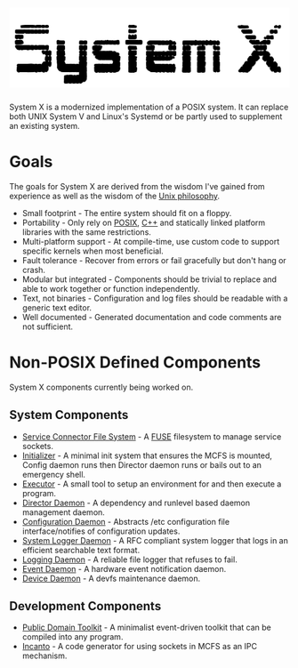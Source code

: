 # ![System X](https://github.com/GravisZro/SystemX/blob/master/systemx.png)
System X is a modernized implementation of a POSIX system.  It can replace both UNIX System V and Linux's Systemd or be partly used to supplement an existing system.

# Goals
The goals for System X are derived from the wisdom I've gained from experience as well as the wisdom of the [Unix philosophy](https://en.wikipedia.org/wiki/Unix_philosophy).

* Small footprint - The entire system should fit on a floppy.
* Portability - Only rely on [POSIX](https://en.wikipedia.org/wiki/POSIX), [C++](https://en.wikipedia.org/wiki/C%2B%2B_Standard_Library) and statically linked platform libraries with the same restrictions.
* Multi-platform support - At compile-time, use custom code to support specific kernels when most beneficial.
* Fault tolerance - Recover from errors or fail gracefully but don't hang or crash.
* Modular but integrated - Components should be trivial to replace and able to work together or function independently.
* Text, not binaries - Configuration and log files should be readable with a generic text editor.
* Well documented - Generated documentation and code comments are not sufficient.

# Non-POSIX Defined Components
System X components currently being worked on.
## System Components
* [Service Connector File System](https://github.com/GravisZro/scfs) - A [FUSE](https://en.wikipedia.org/wiki/Filesystem_in_Userspace) filesystem to manage service sockets.  
* [Initializer](https://github.com/GravisZro/SXinit) - A minimal init system that ensures the MCFS is mounted, Config daemon runs then Director daemon runs or bails out to an emergency shell.
* [Executor](https://github.com/GravisZro/executor) - A small tool to setup an environment for and then execute a program.
* [Director Daemon](https://github.com/GravisZro/SXdirector) - A dependency and runlevel based daemon management daemon.
* [Configuration Daemon](https://github.com/GravisZro/SXconfig) - Abstracts /etc configuration file interface/notifies of configuration updates.
* [System Logger Daemon](https://github.com/GravisZro/SXsyslog) - A RFC compliant system logger that logs in an efficient searchable text format.
* [Logging Daemon](https://github.com/GravisZro/SXlog) - A reliable file logger that refuses to fail.
* [Event Daemon](https://github.com/GravisZro/SXevent) - A hardware event notification daemon.
* [Device Daemon](https://github.com/GravisZro/SXdev) - A devfs maintenance daemon.

## Development Components
* [Public Domain Toolkit](https://github.com/GravisZro/pdtk) - A minimalist event-driven toolkit that can be compiled into any program.
* [Incanto](https://github.com/GravisZro/incanto) - A code generator for using sockets in MCFS as an IPC mechanism.
